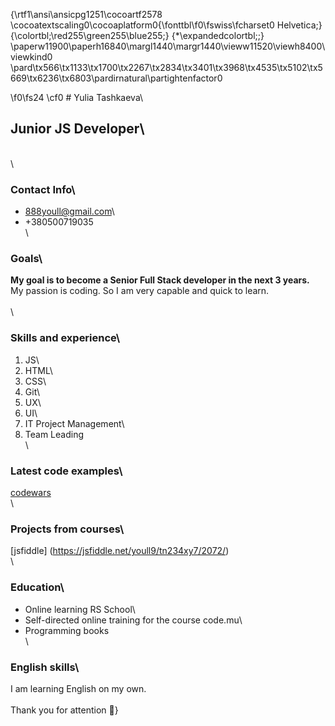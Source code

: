 {\rtf1\ansi\ansicpg1251\cocoartf2578
\cocoatextscaling0\cocoaplatform0{\fonttbl\f0\fswiss\fcharset0 Helvetica;}
{\colortbl;\red255\green255\blue255;}
{\*\expandedcolortbl;;}
\paperw11900\paperh16840\margl1440\margr1440\vieww11520\viewh8400\viewkind0
\pard\tx566\tx1133\tx1700\tx2267\tx2834\tx3401\tx3968\tx4535\tx5102\tx5669\tx6236\tx6803\pardirnatural\partightenfactor0

\f0\fs24 \cf0 # Yulia Tashkaeva\
## Junior JS Developer\
\
\
### Contact Info\
* [888youll@gmail.com](mailto:888youll@gmail.com)\
* +380500719035\
\
### Goals\
__My goal is to become a Senior Full Stack developer in the next 3 years.__\
My passion is coding. So I am very capable and quick to learn.\
\
\
### Skills and experience\
1. JS\
1. HTML\
1. CSS\
1. Git\
1. UX\
1. UI\
1. IT Project Management\
1. Team Leading\
\
### Latest code examples\
[codewars](https://www.codewars.com/users/youllia/completed_solutions)\
\
### Projects from courses\
[jsfiddle] (https://jsfiddle.net/youll9/tn234xy7/2072/)\
\
### Education\
* Online learning RS School\
* Self-directed online training for the course code.mu\
* Programming books\
\
### English skills\
I am learning English on my own.\
\
Thank you for attention :slightly_smiling_face:}